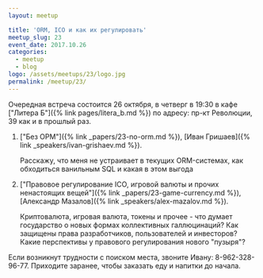 ```yaml
---
layout: meetup

title: 'ORM, ICO и как их регулировать'
meetup_slug: 23
event_date: 2017.10.26
categories:
  - meetup
  - blog
logo: /assets/meetups/23/logo.jpg
permalink: /meetup/23/
---
```


Очередная встреча состоится 26 октября, в четверг в 19:30 в
кафе ["Литера Б"]({% link pages/litera_b.md %}) по адресу: пр-кт
Революции, 39 как и в прошлый раз.


1. ["Без ОРМ"]({% link _papers/23-no-orm.md %}), [Иван Гришаев]({% link _speakers/ivan-grishaev.md %}).

   Расскажу, что меня не устраивает в текущих ORM-системах, как обходиться
   ванильным SQL и какая в этом выгода


2. ["Правовое регулирование ICO, игровой валюты и прочих ненастоящих вещей"]({% link _papers/23-game-currency.md %}), [Александр Мазалов]({% link _speakers/alex-mazalov.md %}).

   Криптовалюта, игровая валюта, токены и прочее - что думает государство о
   новых формах коллективных галлюцинаций? Как защищены права разработчиков,
   пользователей и инвесторов? Какие перспективы у правового регулирования
   нового "пузыря"?

Если возникнут трудности с поиском места, звоните Ивану: 8-962-328-96-77.
Приходите заранее, чтобы заказать еду и напитки до начала.
